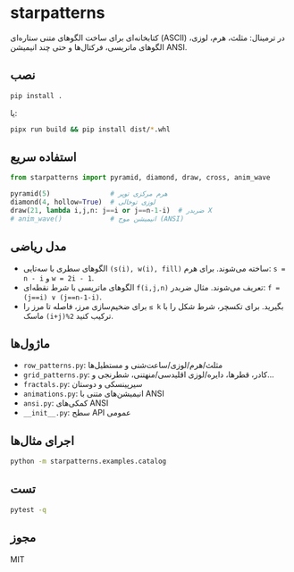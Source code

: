 # starpatterns

کتابخانه‌ای برای ساخت الگوهای متنی ستاره‌ای (ASCII) در ترمینال: مثلث، هرم، لوزی، الگوهای ماتریسی، فرکتال‌ها و حتی چند انیمیشن ANSI.

## نصب
```bash
pip install .
```
یا:
```bash
pipx run build && pip install dist/*.whl
```

## استفاده سریع
```python
from starpatterns import pyramid, diamond, draw, cross, anim_wave

pyramid(5)               # هرم مرکزی توپر
diamond(4, hollow=True)  # لوزی توخالی
draw(21, lambda i,j,n: j==i or j==n-1-i)  # ضربدر X
# anim_wave()            # انیمیشن موج (ANSI)
```

## مدل ریاضی
- الگوهای سطری با سه‌تایی `(s(i), w(i), fill)` ساخته می‌شوند. برای هرم: `s = n - i` و `w = 2i - 1`.
- الگوهای ماتریسی با شرط نقطه‌ای `f(i,j,n)` تعریف می‌شوند. مثال ضربدر: `f = (j==i) ∨ (j==n-1-i)`.
- برای ضخیم‌سازی مرز، فاصله تا مرز را `≤ k` بگیرید. برای تکسچر، شرط شکل را با ماسک `(i+j)%2` ترکیب کنید.

## ماژول‌ها
- `row_patterns.py`: مثلث/هرم/لوزی/ساعت‌شنی و مستطیل‌ها
- `grid_patterns.py`: کادر، قطرها، دایره/لوزی اقلیدسی/منهتنی، شطرنجی و...
- `fractals.py`: سیرپینسکی و دوستان
- `animations.py`: انیمیشن‌های متنی با ANSI
- `ansi.py`: کمکی‌های ANSI
- `__init__.py`: سطح API عمومی

## اجرای مثال‌ها
```bash
python -m starpatterns.examples.catalog
```

## تست
```bash
pytest -q
```

## مجوز
MIT
